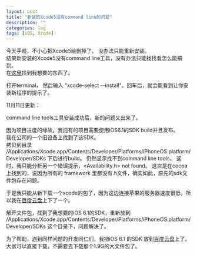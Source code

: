```yaml
---
layout: post
title: "新装的Xcode5没有command line的问题"
description: ""
categories: log
tags: [iOS, Xcode]
---
```


今天手贱，不小心把Xcode5给删掉了。 没办法只能重新安装。  
结果新安装的Xcode5没有command line工具，没有办法只能找找看怎么能搞到。  
在[这里](http://stackoverflow.com/questions/19066647/xcode-5-0-error-installing-command-line-tools)找到我想要的东西了。

打开terminal， 然后输入 "xcode-select --install"。回车后，就会能看到让你安装新程序的提示了。

11月11日更新：

command line tools工具安装成功后，新的问题又出来了。  

因为项目进度的缘故，我旧有的项目需要使用iOS6.1的SDK build并且发布。  
我在公司的一个旧设备上找到了该SDK。  
拷贝到目录 /Applications/Xcode.app/Contents/Developer/Platforms/iPhoneOS.platform/Developer/SDKs 下后进行build。
仍然显示找不到command line tools， 这时，我只能分析另一个错误提示，<Availability.h> not found。
这次是在cocoa上找到的，说因为所有的 framework 里都没有.h文件，确实如此，原先的sdk文件包存在问题。

于是我只能从新下载一个xcode的包了，因为这边连接苹果的服务器速度很低，所以我在[百度云盘](http://pan.baidu.com/share/link?shareid=4284185897&uk=1057836303&fid=3010969575)上下了一个。

解开文件包，找到了我想要的iOS 6.1的SDK，重新放到 /Applications/Xcode.app/Contents/Developer/Platforms/iPhoneOS.platform/Developer/SDKs 这个目录下，问题解决了。

为了帮助，遇到同样问题的开发同仁们，我把iOS 6.1 的SDK 放到[百度云盘](http://pan.baidu.com/s/1vJBie)上了。大家可以直接下载，不需要去下载那个1.9G的大文件包了。

